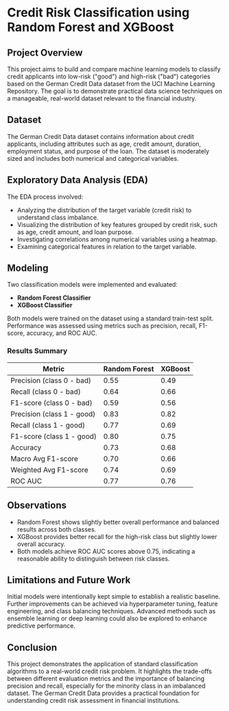 # Credit Risk Classification using Random Forest and XGBoost

## Project Overview

This project aims to build and compare machine learning models to classify credit applicants into low-risk ("good") and high-risk ("bad") categories based on the German Credit Data dataset from the UCI Machine Learning Repository. The goal is to demonstrate practical data science techniques on a manageable, real-world dataset relevant to the financial industry.

## Dataset

The German Credit Data dataset contains information about credit applicants, including attributes such as age, credit amount, duration, employment status, and purpose of the loan. The dataset is moderately sized and includes both numerical and categorical variables.

## Exploratory Data Analysis (EDA)

The EDA process involved:

- Analyzing the distribution of the target variable (credit risk) to understand class imbalance.
- Visualizing the distribution of key features grouped by credit risk, such as age, credit amount, and loan purpose.
- Investigating correlations among numerical variables using a heatmap.
- Examining categorical features in relation to the target variable.

## Modeling

Two classification models were implemented and evaluated:

- **Random Forest Classifier**
- **XGBoost Classifier**

Both models were trained on the dataset using a standard train-test split. Performance was assessed using metrics such as precision, recall, F1-score, accuracy, and ROC AUC.

### Results Summary

| Metric                     | Random Forest | XGBoost |
|----------------------------|----------------|----------|
| Precision (class 0 - bad)  | 0.55           | 0.49     |
| Recall (class 0 - bad)     | 0.64           | 0.66     |
| F1-score (class 0 - bad)   | 0.59           | 0.56     |
| Precision (class 1 - good) | 0.83           | 0.82     |
| Recall (class 1 - good)    | 0.77           | 0.69     |
| F1-score (class 1 - good)  | 0.80           | 0.75     |
| Accuracy                   | 0.73           | 0.68     |
| Macro Avg F1-score         | 0.70           | 0.66     |
| Weighted Avg F1-score      | 0.74           | 0.69     |
| ROC AUC                    | 0.77           | 0.76     |

## Observations

- Random Forest shows slightly better overall performance and balanced results across both classes.
- XGBoost provides better recall for the high-risk class but slightly lower overall accuracy.
- Both models achieve ROC AUC scores above 0.75, indicating a reasonable ability to distinguish between risk classes.

## Limitations and Future Work

Initial models were intentionally kept simple to establish a realistic baseline. Further improvements can be achieved via hyperparameter tuning, feature engineering, and class balancing techniques. Advanced methods such as ensemble learning or deep learning could also be explored to enhance predictive performance.

## Conclusion

This project demonstrates the application of standard classification algorithms to a real-world credit risk problem. It highlights the trade-offs between different evaluation metrics and the importance of balancing precision and recall, especially for the minority class in an imbalanced dataset. The German Credit Data provides a practical foundation for understanding credit risk assessment in financial institutions.
